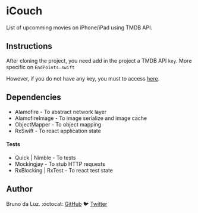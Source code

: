 # iCouch

List of upcomming movies on iPhone/iPad using TMDB API.

## Instructions

After cloning the project, you need add in the project a TMDB API `key`. More specific on `EndPoints.swift`

However, if you do not have any key, you must to access [here](https://developers.themoviedb.org/3/getting-started/introduction).

## Dependencies

- Alamofire - To abstract network layer
- AlamofireImage - To image serialize and image cache
- ObjectMapper - To object mapping
- RxSwift - To react application state

#### Tests
- Quick | Nimble - To tests
- Mockingjay - To stub HTTP requests  
- RxBlocking | RxTest - To react test state

## Author

Bruno da Luz. :octocat: [GitHub](https://github.com/brunodlz) :bird: [Twitter](https://twitter.com/brunodlz)

